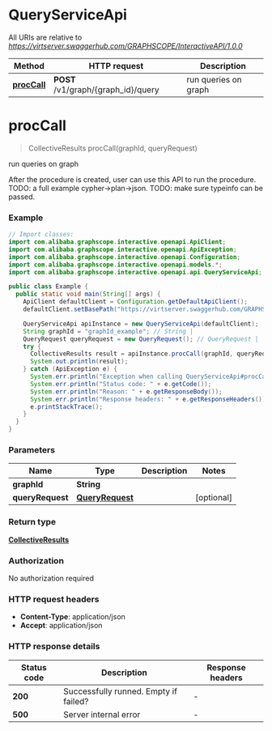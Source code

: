 # QueryServiceApi

All URIs are relative to *https://virtserver.swaggerhub.com/GRAPHSCOPE/InteractiveAPI/1.0.0*

| Method | HTTP request | Description |
|------------- | ------------- | -------------|
| [**procCall**](QueryServiceApi.md#procCall) | **POST** /v1/graph/{graph_id}/query | run queries on graph |


<a id="procCall"></a>
# **procCall**
> CollectiveResults procCall(graphId, queryRequest)

run queries on graph

After the procedure is created, user can use this API to run the procedure. TODO: a full example cypher-&gt;plan-&gt;json. TODO: make sure typeinfo can be passed. 

### Example
```java
// Import classes:
import com.alibaba.graphscope.interactive.openapi.ApiClient;
import com.alibaba.graphscope.interactive.openapi.ApiException;
import com.alibaba.graphscope.interactive.openapi.Configuration;
import com.alibaba.graphscope.interactive.openapi.models.*;
import com.alibaba.graphscope.interactive.openapi.api.QueryServiceApi;

public class Example {
  public static void main(String[] args) {
    ApiClient defaultClient = Configuration.getDefaultApiClient();
    defaultClient.setBasePath("https://virtserver.swaggerhub.com/GRAPHSCOPE/InteractiveAPI/1.0.0");

    QueryServiceApi apiInstance = new QueryServiceApi(defaultClient);
    String graphId = "graphId_example"; // String | 
    QueryRequest queryRequest = new QueryRequest(); // QueryRequest | 
    try {
      CollectiveResults result = apiInstance.procCall(graphId, queryRequest);
      System.out.println(result);
    } catch (ApiException e) {
      System.err.println("Exception when calling QueryServiceApi#procCall");
      System.err.println("Status code: " + e.getCode());
      System.err.println("Reason: " + e.getResponseBody());
      System.err.println("Response headers: " + e.getResponseHeaders());
      e.printStackTrace();
    }
  }
}
```

### Parameters

| Name | Type | Description  | Notes |
|------------- | ------------- | ------------- | -------------|
| **graphId** | **String**|  | |
| **queryRequest** | [**QueryRequest**](QueryRequest.md)|  | [optional] |

### Return type

[**CollectiveResults**](CollectiveResults.md)

### Authorization

No authorization required

### HTTP request headers

 - **Content-Type**: application/json
 - **Accept**: application/json

### HTTP response details
| Status code | Description | Response headers |
|-------------|-------------|------------------|
| **200** | Successfully runned. Empty if failed? |  -  |
| **500** | Server internal error |  -  |

